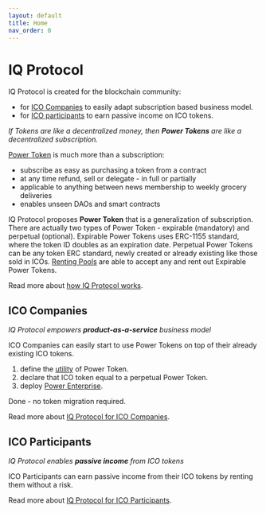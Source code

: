 ```yaml
---
layout: default
title: Home
nav_order: 0
---
```


<!--

Website meta:
- Goal: facilitate IQ Protocol early adoption.
- target audience (primary): companies that have undergone ICO.
- target audience (secondary): ICO participants of those companies.

Page meta
- Goal: the "TL;DR: IQ Protocol".

-->

IQ Protocol
================================================================================

IQ Protocol is created for the blockchain community:
- for [ICO Companies](users/companies.md) to easily adapt subscription based business model.
- for [ICO participants](users/ico_participants.md) to earn passive income on ICO tokens.

*If Tokens are like a decentralized money, then **Power Tokens** are like a decentralized subscription.*

[Power Token](components/index.md) is much more than a subscription:
- subscribe as easy as purchasing a token from a contract
- at any time refund, sell or delegate - in full or partially
- applicable to anything between news membership to weekly grocery deliveries
- enables unseen DAOs and smart contracts

<!-- To move elsewhere. -->
IQ Protocol proposes **Power Token** that is a generalization of subscription.
There are actually two types of Power Token - expirable (mandatory) and perpetual (optional).
Expirable Power Tokens uses ERC-1155 standard, where the token ID doubles as an expiration date.
Perpetual Power Tokens can be any token ERC standard, newly created or already existing like those sold in ICOs.
[Renting Pools](./components/renting_pools.md) are able to accept any and rent out Expirable Power Tokens.

Read more about [how IQ Protocol works](./components/index.md).




ICO Companies
--------------------------------------------------------------------------------

*IQ Protocol empowers **product-as-a-service** business model*

ICO Companies can easily start to use Power Tokens on top of their already existing ICO tokens.

1. define the [utility](./components/power_tokens_and_energy.md) of Power Token.
2. declare that ICO token equal to a perpetual Power Token.
3. deploy [Power Enterprise](./components/power_tokens_and_energy.md#power-enterprise).

Done - no token migration required.
<!-- Deposit Company's ICO token reserves into the Renting Pool to start earning on your share of rents. -->

Read more about [IQ Protocol for ICO Companies](./users/companies.md).




ICO Participants
--------------------------------------------------------------------------------

*IQ Protocol enables **passive income** from ICO tokens*

ICO Participants can earn passive income from their ICO tokens by renting them without a risk.

Read more about [IQ Protocol for ICO Participants](./users/ico_participants.md).
